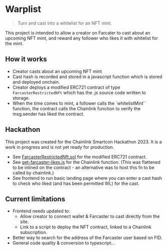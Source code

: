 # Warplist

> Turn and cast into a whitelist for an NFT mint.

This project is intended to allow a creator on Farcater to cast about an upcoming NFT mint, and reward any follower who likes it with whitelist for the mint.

## How it works
- Creator casts about an upcoming NFT mint
- Cast hash is recorded and stored in a javascript function which is stored and deployed onchain.
- Creator deploys a modified ERC721 contract of type `FarcasterRestrictedNft` which has the .js source code written to storage.
- When the time comes to mint, a follower calls the `whitelistMint`` function, the contract calls the Chainlink function to verify the msg.sender has liked the contract.

## Hackathon
This project was created for the Chainlink Smartcon Hackathon 2023. It is a work in progress and is not yet ready for production.

- See [FarcasterRestrictedNft.sol](./contracts/src/FarcasterRestrictedNft.sol) for the modified ERC721 contract.
- See [get-farcaster-likes.js](./functions/services/function-code-flat/get-farcaster-likes-flat.js) for the Chainlink function. (This was flattened to be inlined on the contract - an alternative was to host this fn to be called by chainlink.)
- See frontend to run basic landing page where you can enter a cast hash to check who liked (and has been permitted WL) for the cast.

## Current limitations
- Frontend needs updated to:
    - Allow creator to connect wallet & Farcaster to cast directly from the site.
    - Link to a script to deploy the NFT contract, linked to a Chainlink subscription.
- Better way to search for the address of the Farcaster user based on FID.
- General code quality & conversion to typescript...